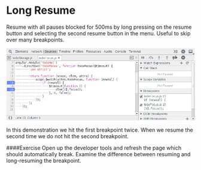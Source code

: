 Long Resume
===========

Resume with all pauses blocked for 500ms by long pressing on the resume button and selecting the second resume button in the menu. Useful to skip over many breakpoints.

![Audits](../sources/break-resume.gif)

In this demonstration we hit the first breakpoint twice. When we resume the second time we do not hit the second breakpoint.

####Exercise‎
Open up the developer tools and refresh the page which should automatically break. Examine the difference between resuming and long-resuming the breakpoint.

<script src="../sources/long-resume.js"></script>